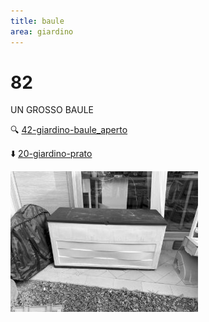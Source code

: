 ```yaml
---
title: baule
area: giardino
---
```

# 82
UN GROSSO BAULE

🔍 [42-giardino-baule_aperto](42-giardino-baule_aperto.md)

⬇️ [20-giardino-prato](20-giardino-prato.md)

![foto_122](../_assets/preview/foto_122.jpg)